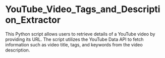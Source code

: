 # YouTube_Video_Tags_and_Description_Extractor
This Python script allows users to retrieve details of a YouTube video by providing its URL. The script utilizes the YouTube Data API to fetch information such as video title, tags, and keywords from the video description.
